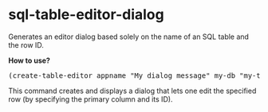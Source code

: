 # sql-table-editor-dialog
Generates an editor dialog based solely on the name of an SQL table and the row ID.

<b>How to use?</b><br>
<pre>
(create-table-editor appname "My dialog message" my-db "my-table" "my-primary-id" "my-primary-value")
</pre>
This command creates and displays a dialog that lets one edit the specified row (by specifying the primary column and its ID).
